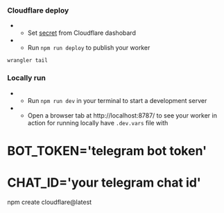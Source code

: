 

### Cloudflare deploy
 * - Set [secret](https://developers.cloudflare.com/workers/configuration/secrets/) from Cloudflare dashobard
 * - Run `npm run deploy` to publish your worker
<!-- for logs -->
`wrangler tail`

###  Locally run
 * - Run `npm run dev` in your terminal to start a development server
 * - Open a browser tab at http://localhost:8787/ to see your worker in action
for running locally have `.dev.vars` file with 
# BOT_TOKEN='telegram bot token'
# CHAT_ID='your telegram chat id'


<!-- for creating app -->
npm create cloudflare@latest
